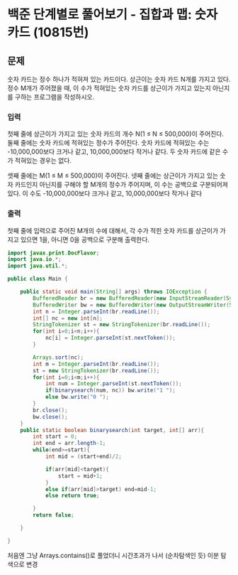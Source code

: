# 백준 단계별로 풀어보기 - 집합과 맵: 숫자 카드 (10815번)
## 문제
숫자 카드는 정수 하나가 적혀져 있는 카드이다. 상근이는 숫자 카드 N개를 가지고 있다. 정수 M개가 주어졌을 때, 이 수가 적혀있는 숫자 카드를 상근이가 가지고 있는지 아닌지를 구하는 프로그램을 작성하시오.

### 입력
첫째 줄에 상근이가 가지고 있는 숫자 카드의 개수 N(1 ≤ N ≤ 500,000)이 주어진다. 둘째 줄에는 숫자 카드에 적혀있는 정수가 주어진다. 숫자 카드에 적혀있는 수는 -10,000,000보다 크거나 같고, 10,000,000보다 작거나 같다. 두 숫자 카드에 같은 수가 적혀있는 경우는 없다.

셋째 줄에는 M(1 ≤ M ≤ 500,000)이 주어진다. 넷째 줄에는 상근이가 가지고 있는 숫자 카드인지 아닌지를 구해야 할 M개의 정수가 주어지며, 이 수는 공백으로 구분되어져 있다. 이 수도 -10,000,000보다 크거나 같고, 10,000,000보다 작거나 같다

### 출력
첫째 줄에 입력으로 주어진 M개의 수에 대해서, 각 수가 적힌 숫자 카드를 상근이가 가지고 있으면 1을, 아니면 0을 공백으로 구분해 출력한다.

```java
import javax.print.DocFlavor;
import java.io.*;
import java.util.*;

public class Main {

    public static void main(String[] args) throws IOException {
        BufferedReader br = new BufferedReader(new InputStreamReader(System.in));
        BufferedWriter bw = new BufferedWriter(new OutputStreamWriter(System.out));
        int n = Integer.parseInt(br.readLine());
        int[] nc = new int[n];
        StringTokenizer st = new StringTokenizer(br.readLine());
        for(int i=0;i<n;i++){
            nc[i] = Integer.parseInt(st.nextToken());
        }

        Arrays.sort(nc);
        int m = Integer.parseInt(br.readLine());
        st = new StringTokenizer(br.readLine());
        for(int i=0;i<m;i++){
            int num = Integer.parseInt(st.nextToken());
            if(binarysearch(num, nc)) bw.write("1 ");
            else bw.write("0 ");
        }
        br.close();
        bw.close();
    }
    public static boolean binarysearch(int target, int[] arr){
        int start = 0;
        int end = arr.length-1;
        while(end>=start){
            int mid = (start+end)/2;

            if(arr[mid]<target){
                start = mid+1;
            }
            else if(arr[mid]>target) end=mid-1;
            else return true;

        }
        return false;

    }

}
```

처음엔 그냥 Arrays.contains()로 풀었더니 시간초과가 나서 (순차탐색인 듯) 이분 탐색으로 변경
